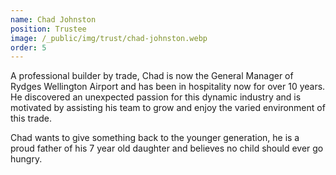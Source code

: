 ```yaml
---
name: Chad Johnston
position: Trustee
image: /_public/img/trust/chad-johnston.webp
order: 5
---
```


A professional builder by trade, Chad is now the General Manager of Rydges Wellington Airport and has been in hospitality now for over 10 years. He discovered an unexpected passion for this dynamic industry and is motivated by assisting his team to grow and enjoy the varied environment of this trade.

Chad wants to give something back to the younger generation, he is a proud father of his 7 year old daughter and believes no child should ever go hungry.